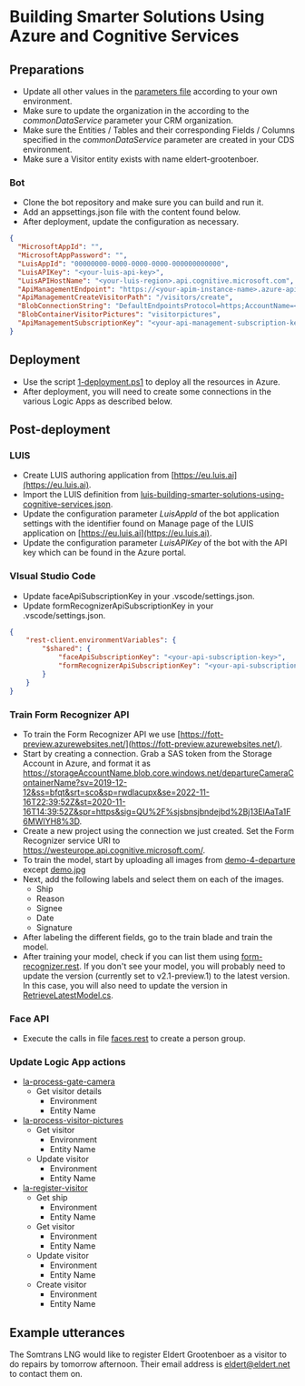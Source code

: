 # Building Smarter Solutions Using Azure and Cognitive Services

## Preparations

- Update all other values in the [parameters file](./code/azuredeploy.parameters.json) according to your own environment.
- Make sure to update the organization in the according to the _commonDataService_ parameter your CRM organization.
- Make sure the Entities / Tables and their corresponding Fields / Columns specified in the _commonDataService_ parameter are created in your CDS environment.
- Make sure a Visitor entity exists with name eldert-grootenboer.

### Bot

- Clone the bot repository and make sure you can build and run it.
- Add an appsettings.json file with the content found below.
- After deployment, update the configuration as necessary.

```json
{
  "MicrosoftAppId": "",
  "MicrosoftAppPassword": "",
  "LuisAppId": "00000000-0000-0000-0000-000000000000",
  "LuisAPIKey": "<your-luis-api-key>",
  "LuisAPIHostName": "<your-luis-region>.api.cognitive.microsoft.com",
  "ApiManagementEndpoint": "https://<your-apim-instance-name>.azure-api.net",
  "ApiManagementCreateVisitorPath": "/visitors/create",
  "BlobConnectionString": "DefaultEndpointsProtocol=https;AccountName=<your-storage-account-name>;AccountKey=<your-storage-account-key>;EndpointSuffix=core.windows.net",
  "BlobContainerVisitorPictures": "visitorpictures",
  "ApiManagementSubscriptionKey": "<your-api-management-subscription-key>"
}
```

## Deployment

- Use the script [1-deployment.ps1](./code/iac/1-deployment.ps1) to deploy all the resources in Azure.
- After deployment, you will need to create some connections in the various Logic Apps as described below.

## Post-deployment

### LUIS

- Create LUIS authoring application from [https://eu.luis.ai](https://eu.luis.ai).
- Import the LUIS definition from [luis-building-smarter-solutions-using-cognitive-services.json](./code/iac/cognitive-services/luis-models/luis-building-smarter-solutions-using-cognitive-services.json).
- Update the configuration parameter _LuisAppId_ of the bot application settings with the identifier found on Manage page of the LUIS application on [https://eu.luis.ai](https://eu.luis.ai).
- Update the configuration parameter _LuisAPIKey_ of the bot with the API key which can be found in the Azure portal.

### VIsual Studio Code

- Update faceApiSubscriptionKey in your .vscode/settings.json.
- Update formRecognizerApiSubscriptionKey in your .vscode/settings.json.

```json
{
    "rest-client.environmentVariables": {
        "$shared": {
            "faceApiSubscriptionKey": "<your-api-subscription-key>",
            "formRecognizerApiSubscriptionKey": "<your-api-subscription-key>"
        }
    }
}
```

### Train Form Recognizer API

- To train the Form Recognizer API we use [https://fott-preview.azurewebsites.net/](https://fott-preview.azurewebsites.net/).
- Start by creating a connection. Grab a SAS token from the Storage Account in Azure, and format it as <https://storageAccountName.blob.core.windows.net/departureCameraContainerName?sv=2019-12-12&ss=bfqt&srt=sco&sp=rwdlacupx&se=2022-11-16T22:39:52Z&st=2020-11-16T14:39:52Z&spr=https&sig=QU%2F%sjsbnsjbndejbd%2Bj13ElAaTa1F6MWIYH8%3D>.
- Create a new project using the connection we just created. Set the Form Recognizer service URI to <https://westeurope.api.cognitive.microsoft.com/>.
- To train the model, start by uploading all images from [demo-4-departure](./demo/demo-4-departure) except [demo.jpg](./demo/demo-4-departure/demo.jpg)
- Next, add the following labels and select them on each of the images.
  - Ship
  - Reason
  - Signee
  - Date
  - Signature
- After labeling the different fields, go to the train blade and train the model.
- After training your model, check if you can list them using [form-recognizer.rest](./code/iac/rest-calls/form-recognizer.rest). If you don't see your model, you will probably need to update the version (currently set to v2.1-preview.1) to the latest version. In this case, you will also need to update the version in [RetrieveLatestModel.cs](./code/functions/retrieve-latest-model/RetrieveLatestModel.cs).

### Face API

- Execute the calls in file [faces.rest](./code/iac/rest-calls/faces.rest) to create a person group.

### Update Logic App actions

- [la-process-gate-camera](./code/iac/logic-apps/la-process-gate-camera.json)
  - Get visitor details
    - Environment
    - Entity Name
- [la-process-visitor-pictures](./code/iac/logic-apps/la-process-visitor-pictures.json)
  - Get visitor
    - Environment
    - Entity Name
  - Update visitor
    - Environment
    - Entity Name
- [la-register-visitor](./code/iac/logic-apps/la-register-visitor.json)
  - Get ship
    - Environment
    - Entity Name
  - Get visitor
    - Environment
    - Entity Name
  - Update visitor
    - Environment
    - Entity Name
  - Create visitor
    - Environment
    - Entity Name

## Example utterances

The Somtrans LNG would like to register Eldert Grootenboer as a visitor to do repairs by tomorrow afternoon. Their email address is eldert@eldert.net to contact them on.
